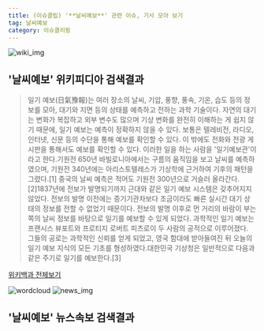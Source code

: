 ```yaml
---
title: (이슈클립) '**날씨예보**' 관련 이슈, 기사 모아 보기
tag: 날씨예보
category: 이슈클리핑
---
```

![wiki_img](https://user-images.githubusercontent.com/42597476/44503234-41136a80-a6d0-11e8-9071-6fc6418eafe4.png)
## **'**날씨예보**'** 위키피디아 검색결과
>일기 예보(日氣豫報)는 여러 장소의 날씨, 기압, 풍향, 풍속, 기온, 습도 등의 정보를 모아, 대기와 지면 등의 상태를 예측하고 전하는 과학 기술이다. 자연의 대기는 변화가 복잡하고 외부 변수도 많으며 기상 변화를 완전히 이해하는 게 쉽지 않기 때문에, 일기 예보는 예측이 정확하지 않을 수 있다. 보통은 텔레비전, 라디오, 인터넷, 신문 등의 수단을 통해 예보를 확인할 수 있다. 이 밖에도 전화와 전광 게시판을 통해서도 예보를 확인할 수 있다. 이러한 일을 하는 사람을 '일기예보관'이라고 한다.기원전 650년 바빌로니아에서는 구름의 움직임을 보고 날씨를 예측하였으며, 기원전 340년에는 아리스토텔레스가 기상학에 근거하여 기후의 패턴을 그렸다.[1] 중국의 날씨 예측은 적어도 기원전 300년으로 거슬러 올라간다.[2]1837년에 전보가 발명되기까지 근대와 같은 일기 예보 시스템은 갖추어지지 않았다. 전보의 발명 이전에는 증기기관차보다 조금이라도 빠른 실시간 대기 상태의 정보를 전할 수 없었기 때문이다. 전보의 발명 이후로 먼 거리의 바람이 부는 쪽의 날씨 정보를 바탕으로 일기를 예보할 수 있게 되었다. 과학적인 일기 예보는 프랜시스 뷰포트와 프로티지 로버트 피츠로이 두 사람의 공적으로 이루어졌다. 그들의 공로는 과학적인 신뢰를 얻게 되었고, 영국 함대에 받아들여진 뒤 오늘의 일기 예보 지식의 모든 기초를 형성하였다.대한민국 기상청은 일반적으로 다음과 같은 주기로 일기를 예보한다.[3]

<a href="https://ko.wikipedia.org/wiki/날씨예보" target="_blank">위키백과 전체보기</a>

![wordcloud](https://s3.ap-northeast-2.amazonaws.com/lyrics101-wordcloud/2018-10-03-1538524831.png)
![news_img](https://user-images.githubusercontent.com/42597476/44507050-1206f400-a6e4-11e8-8d98-7ffbfebb353f.png)
## **'**날씨예보**'** 뉴스속보 검색결과

